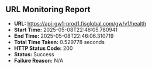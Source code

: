 ## URL Monitoring Report

- **URL:** https://api-gw1-prod1.fisglobal.com/gw/v1/health
- **Start Time:** 2025-05-08T22:46:05.780941
- **End Time:** 2025-05-08T22:46:06.310719
- **Total Time Taken:** 0.529778 seconds
- **HTTP Status Code:** 200
- **Status:** Success
- **Failure Reason:** N/A
